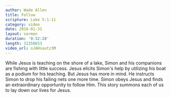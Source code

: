```yaml
---
author: Wade Allen
title: Follow
scripture: Luke 5:1-11
category: video
date: 2016-01-31
layout: sermon
duration: '0:32:28' 
length: 31350653
video_url: oJAHsautz3M
---
```


While Jesus is teaching on the shore of a lake, Simon and his companions are fishing with little success. Jesus elicits Simon's help by utilizing his boat as a podium for his teaching. But Jesus has more in mind. He instructs Simon to drop his failing nets one more time. Simon obeys Jesus and finds an extraordinary opportunity to follow Him. This story summons each of us to lay down our lives for Jesus.
